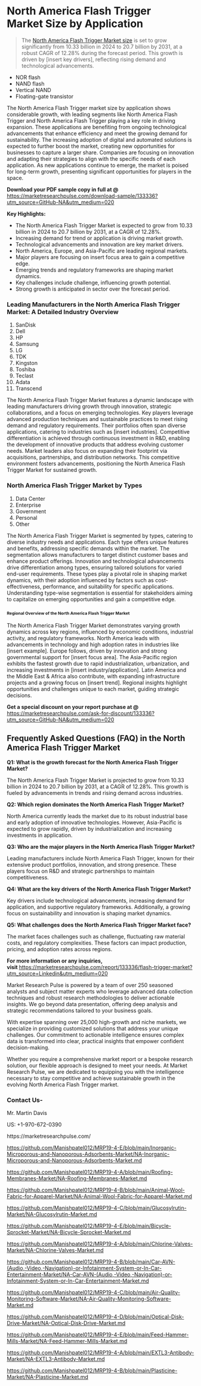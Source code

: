 <h1>North America Flash Trigger Market&nbsp;Size by Application</h1><blockquote><p>The <a href="https://marketresearchpulse.com/download-sample/133336?utm_source=GitHub-NA&amp;utm_medium=020">North America Flash Trigger Market size</a> is set to grow significantly from 10.33 billion in 2024 to 20.7 billion by 2031, at a robust CAGR of 12.28% during the forecast period. This growth is driven by [insert key drivers], reflecting rising demand and technological advancements.</p></blockquote><ul><li>NOR flash <li> NAND flash <li> Vertical NAND <li> Floating-gate transistor</li></ul><p>The North America Flash Trigger market size by application shows considerable growth, with leading segments like North America Flash Trigger and North America Flash Trigger playing a key role in driving expansion. These applications are benefiting from ongoing technological advancements that enhance efficiency and meet the growing demand for sustainability. The increasing adoption of digital and automated solutions is expected to further boost the market, creating new opportunities for businesses to capture a larger share. Companies are focusing on innovation and adapting their strategies to align with the specific needs of each application. As new applications continue to emerge, the market is poised for long-term growth, presenting significant opportunities for players in the space.</p><p><strong>Download your PDF sample copy in full at @ </strong><a href="https://marketresearchpulse.com/download-sample/133336?utm_source=GitHub-NA&amp;utm_medium=020">https://marketresearchpulse.com/download-sample/133336?utm_source=GitHub-NA&amp;utm_medium=020</a></p><p><strong>Key Highlights: </strong></p><ul><li>The North America Flash Trigger Market is expected to grow from 10.33 billion in 2024 to 20.7 billion by 2031, at a CAGR of 12.28%.</li><li>Increasing demand for trend or application is driving market growth.</li><li>Technological advancements and innovation are key market drivers.</li><li>North America, Europe, and Asia-Pacific are leading regional markets.</li><li>Major players are focusing on insert focus area to gain a competitive edge.</li><li>Emerging trends and regulatory frameworks are shaping market dynamics.</li><li>Key challenges include challenge, influencing growth potential.</li><li>Strong growth is anticipated in sector over the forecast period.</li></ul><h3>Leading Manufacturers in the North America Flash Trigger Market: A Detailed Industry Overview</h3><ol><li>SanDisk</li><li>Dell</li><li>HP</li><li>Samsung</li><li>LG</li><li>TDK</li><li>Kingston</li><li>Toshiba</li><li>Teclast</li><li>Adata</li><li>Transcend</li></ol><div class="flex max-w-full flex-col flex-grow"><div class="min-h-8 text-message flex w-full flex-col items-end gap-2 whitespace-normal break-words [.text-message+&amp;]:mt-5" dir="auto" data-message-author-role="assistant" data-message-id="fd8432e4-4910-450d-b182-61b7bfb0a01f" data-message-model-slug="gpt-4o"><div class="flex w-full flex-col gap-1 empty:hidden first:pt-[3px]"><div class="markdown prose w-full break-words dark:prose-invert light"><p>The North America Flash Trigger Market features a dynamic landscape with leading manufacturers driving growth through innovation, strategic collaborations, and a focus on emerging technologies. Key players leverage advanced production techniques and sustainable practices to meet rising demand and regulatory requirements. Their portfolios often span diverse applications, catering to industries such as [insert industries]. Competitive differentiation is achieved through continuous investment in R&amp;D, enabling the development of innovative products that address evolving customer needs. Market leaders also focus on expanding their footprint via acquisitions, partnerships, and distribution networks. This competitive environment fosters advancements, positioning the North America Flash Trigger Market for sustained growth.</p></div></div></div></div><h3>North America Flash Trigger Market by Types</h3><ol><li>Data Center <li> Enterprise <li> Government <li> Personal <li> Other</li></ol><div class="flex max-w-full flex-col flex-grow"><div class="min-h-8 text-message flex w-full flex-col items-end gap-2 whitespace-normal break-words [.text-message+&amp;]:mt-5" dir="auto" data-message-author-role="assistant" data-message-id="084470be-0bb7-4664-bddf-5156b4f41249" data-message-model-slug="gpt-4o-mini"><div class="flex w-full flex-col gap-1 empty:hidden first:pt-[3px]"><div class="markdown prose w-full break-words dark:prose-invert light"><p>The North America Flash Trigger Market is segmented by types, catering to diverse industry needs and applications. Each type offers unique features and benefits, addressing specific demands within the market. The segmentation allows manufacturers to target distinct customer bases and enhance product offerings. Innovation and technological advancements drive differentiation among types, ensuring tailored solutions for varied end-user requirements. These types play a pivotal role in shaping market dynamics, with their adoption influenced by factors such as cost-effectiveness, performance, and suitability for specific applications. Understanding type-wise segmentation is essential for stakeholders aiming to capitalize on emerging opportunities and gain a competitive edge.</p></div></div></div></div><h3><span style="font-size: 11px;">Regional Overview of the North America Flash Trigger Market</span></h3><div class="flex max-w-full flex-col flex-grow"><div class="min-h-8 text-message flex w-full flex-col items-end gap-2 whitespace-normal break-words [.text-message+&amp;]:mt-5" dir="auto" data-message-author-role="assistant" data-message-id="e9038762-ce64-4e30-91c9-9bd413514231" data-message-model-slug="gpt-4o-mini"><div class="flex w-full flex-col gap-1 empty:hidden first:pt-[3px]"><div class="markdown prose w-full break-words dark:prose-invert light"><p>The North America Flash Trigger Market demonstrates varying growth dynamics across key regions, influenced by economic conditions, industrial activity, and regulatory frameworks. North America leads with advancements in technology and high adoption rates in industries like [insert example]. Europe follows, driven by innovation and strong governmental support for [insert focus area]. The Asia-Pacific region exhibits the fastest growth due to rapid industrialization, urbanization, and increasing investments in [insert industry/application]. Latin America and the Middle East &amp; Africa also contribute, with expanding infrastructure projects and a growing focus on [insert trend]. Regional insights highlight opportunities and challenges unique to each market, guiding strategic decisions.</p></div></div></div></div><p><strong>Get a special discount on your report purchase at @ </strong><a href="https://marketresearchpulse.com/ask-for-discount/133336?utm_source=GitHub-NA&amp;utm_medium=020">https://marketresearchpulse.com/ask-for-discount/133336?utm_source=GitHub-NA&amp;utm_medium=020</a></p><h2>Frequently Asked Questions (FAQ) in the North America Flash Trigger Market</h2><p><strong>Q1: What is the growth forecast for the North America Flash Trigger Market?</strong></p><p>The North America Flash Trigger Market is projected to grow from 10.33 billion in 2024 to 20.7 billion by 2031, at a CAGR of 12.28%. This growth is fueled by advancements in trends and rising demand across industries.</p><p><strong>Q2: Which region dominates the North America Flash Trigger Market?</strong></p><p>North America currently leads the market due to its robust industrial base and early adoption of innovative technologies. However, Asia-Pacific is expected to grow rapidly, driven by industrialization and increasing investments in application.</p><p><strong>Q3: Who are the major players in the North America Flash Trigger Market?</strong></p><p>Leading manufacturers include North America Flash Trigger, known for their extensive product portfolios, innovation, and strong presence. These players focus on R&amp;D and strategic partnerships to maintain competitiveness.</p><p><strong>Q4: What are the key drivers of the North America Flash Trigger Market?</strong></p><p>Key drivers include technological advancements, increasing demand for application, and supportive regulatory frameworks. Additionally, a growing focus on sustainability and innovation is shaping market dynamics.</p><p><strong>Q5: What challenges does the North America Flash Trigger Market face?</strong></p><p>The market faces challenges such as challenge, fluctuating raw material costs, and regulatory complexities. These factors can impact production, pricing, and adoption rates across regions.</p><p><strong>For more information or any inquiries, visit&nbsp;</strong><a href="https://marketresearchpulse.com/report/133336/flash-trigger-market?utm_source=Linkedin&utm_medium=020">https://marketresearchpulse.com/report/133336/flash-trigger-market?utm_source=Linkedin&utm_medium=020</a></p><p>Market Research Pulse is powered by a team of over 250 seasoned analysts and subject matter experts who leverage advanced data collection techniques and robust research methodologies to deliver actionable insights. We go beyond data presentation, offering deep analysis and strategic recommendations tailored to your business goals.</p><p>With expertise spanning over 25,000 high-growth and niche markets, we specialize in providing customized solutions that address your unique challenges. Our commitment to actionable intelligence ensures complex data is transformed into clear, practical insights that empower confident decision-making.</p><p>Whether you require a comprehensive market report or a bespoke research solution, our flexible approach is designed to meet your needs. At Market Research Pulse, we are dedicated to equipping you with the intelligence necessary to stay competitive and achieve sustainable growth in the evolving North America Flash Trigger market.</p><h3><strong>Contact Us-</strong></h3><p>Mr. Martin Davis</p><p>US: +1-970-672-0390</p><p>https://marketresearchpulse.com/</p><p><a href="https://github.com/Manishpatel012/MRP19-4-E/blob/main/Inorganic-Microporous-and-Nanoporous-Adsorbents-Market/NA-Inorganic-Microporous-and-Nanoporous-Adsorbents-Market.md">https://github.com/Manishpatel012/MRP19-4-E/blob/main/Inorganic-Microporous-and-Nanoporous-Adsorbents-Market/NA-Inorganic-Microporous-and-Nanoporous-Adsorbents-Market.md</a></p><p><a href="https://github.com/Manishpatel012/MRP19-4-A/blob/main/Roofing-Membranes-Market/NA-Roofing-Membranes-Market.md">https://github.com/Manishpatel012/MRP19-4-A/blob/main/Roofing-Membranes-Market/NA-Roofing-Membranes-Market.md</a></p><p><a href="https://github.com/Manishpatel012/MRP19-4-B/blob/main/Animal-Wool-Fabric-for-Apparel-Market/NA-Animal-Wool-Fabric-for-Apparel-Market.md">https://github.com/Manishpatel012/MRP19-4-B/blob/main/Animal-Wool-Fabric-for-Apparel-Market/NA-Animal-Wool-Fabric-for-Apparel-Market.md</a></p><p><a href="https://github.com/Manishpatel012/MRP19-4-C/blob/main/Glucosylrutin-Market/NA-Glucosylrutin-Market.md">https://github.com/Manishpatel012/MRP19-4-C/blob/main/Glucosylrutin-Market/NA-Glucosylrutin-Market.md</a></p><p><a href="https://github.com/Manishpatel012/MRP19-4-E/blob/main/Bicycle-Sprocket-Market/NA-Bicycle-Sprocket-Market.md">https://github.com/Manishpatel012/MRP19-4-E/blob/main/Bicycle-Sprocket-Market/NA-Bicycle-Sprocket-Market.md</a></p><p><a href="https://github.com/Manishpatel012/MRP19-4-A/blob/main/Chlorine-Valves-Market/NA-Chlorine-Valves-Market.md">https://github.com/Manishpatel012/MRP19-4-A/blob/main/Chlorine-Valves-Market/NA-Chlorine-Valves-Market.md</a></p><p><a href="https://github.com/Manishpatel012/MRP19-4-B/blob/main/Car-AVN-(Audio,-Video,-Navigation)-or-Infotainment-System-or-In-Car-Entertainment-Market/NA-Car-AVN-(Audio,-Video,-Navigation)-or-Infotainment-System-or-In-Car-Entertainment-Market.md">https://github.com/Manishpatel012/MRP19-4-B/blob/main/Car-AVN-(Audio,-Video,-Navigation)-or-Infotainment-System-or-In-Car-Entertainment-Market/NA-Car-AVN-(Audio,-Video,-Navigation)-or-Infotainment-System-or-In-Car-Entertainment-Market.md</a></p><p><a href="https://github.com/Manishpatel012/MRP19-4-C/blob/main/Air-Quality-Monitoring-Software-Market/NA-Air-Quality-Monitoring-Software-Market.md">https://github.com/Manishpatel012/MRP19-4-C/blob/main/Air-Quality-Monitoring-Software-Market/NA-Air-Quality-Monitoring-Software-Market.md</a></p><p><a href="https://github.com/Manishpatel012/MRP19-4-D/blob/main/Optical-Disk-Drive-Market/NA-Optical-Disk-Drive-Market.md">https://github.com/Manishpatel012/MRP19-4-D/blob/main/Optical-Disk-Drive-Market/NA-Optical-Disk-Drive-Market.md</a></p><p><a href="https://github.com/Manishpatel012/MRP19-4-E/blob/main/Feed-Hammer-Mills-Market/NA-Feed-Hammer-Mills-Market.md">https://github.com/Manishpatel012/MRP19-4-E/blob/main/Feed-Hammer-Mills-Market/NA-Feed-Hammer-Mills-Market.md</a></p><p><a href="https://github.com/Manishpatel012/MRP19-4-A/blob/main/EXTL3-Antibody-Market/NA-EXTL3-Antibody-Market.md">https://github.com/Manishpatel012/MRP19-4-A/blob/main/EXTL3-Antibody-Market/NA-EXTL3-Antibody-Market.md</a></p><p><a href="https://github.com/Manishpatel012/MRP19-4-B/blob/main/Plasticine-Market/NA-Plasticine-Market.md">https://github.com/Manishpatel012/MRP19-4-B/blob/main/Plasticine-Market/NA-Plasticine-Market.md</a></p>
